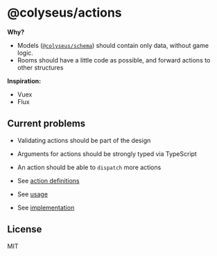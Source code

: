 # @colyseus/actions

**Why?**

- Models ([`@colyseus/schema`](https://github.com/colyseus/schema)) should contain only data, without game logic.
- Rooms should have a little code as possible, and forward actions to other structures

**Inspiration:**

- Vuex
- Flux

## Current problems

- Validating actions should be part of the design
- Arguments for actions should be strongly typed via TypeScript
- An action should be able to `dispatch` more actions

- See [action definitions](https://github.com/endel/actions/blob/master/test/scenarios/CardGameScenario.ts)
- See [usage](https://github.com/endel/actions/blob/master/test/Test.ts)
- See [implementation](https://github.com/endel/actions/blob/master/src/index.ts)




## License

MIT
